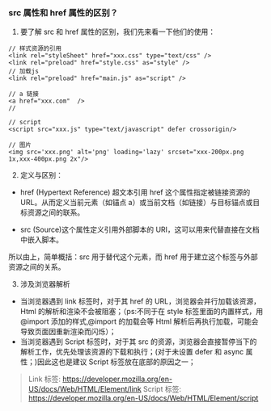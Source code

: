 ### src 属性和 href 属性的区别？

1. 要了解 src 和 href 属性的区别，我们先来看一下他们的使用：

```
// 样式资源的引用
<link rel="styleSheet" href="xxx.css" type="text/css" />
<link rel="preload" href="style.css" as="style" />
// 加载js
<link rel="preload" href="main.js" as="script" />

// a 链接
<a href="xxx.com"  />
//

// script
<script src="xxx.js" type="text/javascript" defer crossorigin/>

// 图片
<img src='xxx.png' alt='png' loading='lazy' srcset="xxx-200px.png 1x,xxx-400px.png 2x"/>
```

2. 定义与区别：

- href (Hypertext Reference) 超文本引用 href 这个属性指定被链接资源的 URL。从而定义当前元素（如锚点 a）或当前文档（如链接）与目标锚点或目标资源之间的联系。

- src (Source)这个属性定义引用外部脚本的 URI，这可以用来代替直接在文档中嵌入脚本。

所以由上，简单概括：src 用于替代这个元素，而 href 用于建立这个标签与外部资源之间的关系。

3. 涉及浏览器解析

- 当浏览器遇到 link 标签时，对于其 href 的 URL，浏览器会并行加载该资源，Html 的解析和渲染不会被阻塞；（ps:不同于在 style 标签里面的内置样式，用@import 添加的样式,@import 的加载会等 Html 解析后再执行加载，可能会导致页面因重新渲染而闪烁）；
- 当浏览器遇到 Script 标签时，对于其 src 的资源，浏览器会直接暂停当下的解析工作，优先处理该资源的下载和执行；(对于未设置 defer 和 async 属性；)因此这也是建议 Script 标签放在底部的原因之一；

> Link 标签: https://developer.mozilla.org/en-US/docs/Web/HTML/Element/link
> Script 标签: https://developer.mozilla.org/en-US/docs/Web/HTML/Element/script
